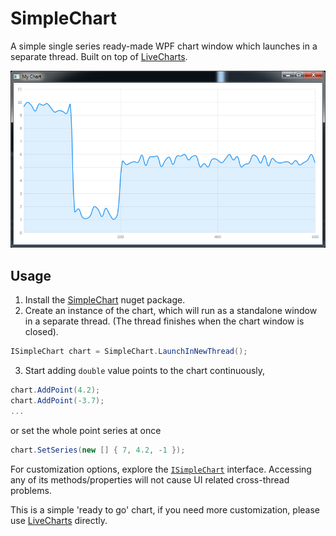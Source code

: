 # SimpleChart
A simple single series ready-made WPF chart window which launches in a separate thread. Built on top of [LiveCharts](https://lvcharts.net/).

![simple chart img](https://github.com/Vladimir-Pavelka/SimpleChart/blob/master/chart.png "Simple chart")

## Usage
1. Install the [SimpleChart](https://www.nuget.org/packages/SimpleChart/) nuget package.
2. Create an instance of the chart, which will run as a standalone window in a separate thread. (The thread finishes when the chart window is closed).
```csharp
ISimpleChart chart = SimpleChart.LaunchInNewThread();
```
3. Start adding `double` value points to the chart continuously,
```csharp
chart.AddPoint(4.2);
chart.AddPoint(-3.7);
...
```
   or set the whole point series at once
```csharp
chart.SetSeries(new [] { 7, 4.2, -1 });
```

For customization options, explore the [`ISimpleChart`](https://github.com/Vladimir-Pavelka/SimpleChart/blob/master/SimpleChart/ISimpleChart.cs) interface. Accessing any of its methods/properties will not cause UI related cross-thread problems.

This is a simple 'ready to go' chart, if you need more customization, please use [LiveCharts](https://lvcharts.net/) directly.
